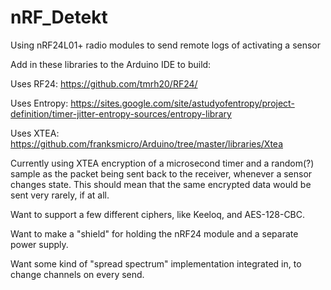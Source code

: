 # nRF_Detekt
Using nRF24L01+ radio modules to send remote logs of activating a sensor

Add in these libraries to the Arduino IDE to build: 

Uses RF24: https://github.com/tmrh20/RF24/

Uses Entropy: https://sites.google.com/site/astudyofentropy/project-definition/timer-jitter-entropy-sources/entropy-library

Uses XTEA: https://github.com/franksmicro/Arduino/tree/master/libraries/Xtea

Currently using XTEA encryption of a microsecond timer and a random(?) sample as the packet being sent back to the receiver, whenever a sensor changes state.  This should mean that the same encrypted data would be sent very rarely, if at all.

Want to support a few different ciphers, like Keeloq, and AES-128-CBC.

Want to make a "shield" for holding the nRF24 module and a separate power supply.

Want some kind of "spread spectrum" implementation integrated in, to change channels on every send.
